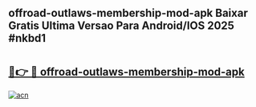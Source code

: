 ## offroad-outlaws-membership-mod-apk Baixar Gratis Ultima Versao Para Android/IOS 2025 #nkbd1

# <h2><a href="https://ainizakaria.my?title=offroad-outlaws-membership-mod-apk&ref=20M">🔗👉 🔴 offroad-outlaws-membership-mod-apk</a></h2>

[![acn](https://github.com/user-attachments/assets/0f9c940e-d8b0-45ae-aac7-cd30a18b3e1c)](https://ainizakaria.my?title=offroad-outlaws-membership-mod-apk&ref=20M)


